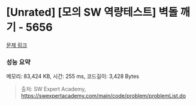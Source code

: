 # [Unrated] [모의 SW 역량테스트] 벽돌 깨기 - 5656 

[문제 링크](https://swexpertacademy.com/main/code/problem/problemDetail.do?contestProbId=AWXRQm6qfL0DFAUo) 

### 성능 요약

메모리: 83,424 KB, 시간: 255 ms, 코드길이: 3,428 Bytes



> 출처: SW Expert Academy, https://swexpertacademy.com/main/code/problem/problemList.do